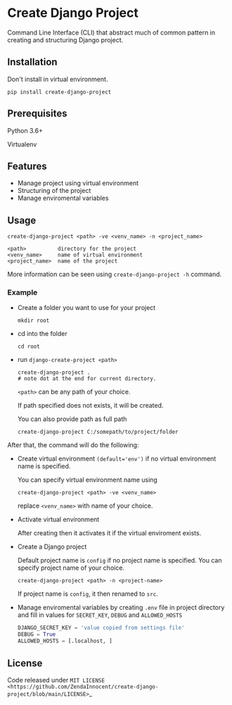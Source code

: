 # Create Django Project

Command Line Interface (CLI) that abstract much of common pattern in creating and structuring Django project.

## Installation

Don't install in virtual environment.

```
pip install create-django-project
```

## Prerequisites
Python 3.6+

Virtualenv

## Features

- Manage project using virtual environment
- Structuring of the project
- Manage enviromental variables

## Usage

```
create-django-project <path> -ve <venv_name> -n <project_name>

<path>          directory for the project
<venv_name>     name of virtual environment
<project_name>  name of the project
```

More information can be seen using `create-django-project -h` command.

### Example

- Create a folder you want to use for your project
    ```
    mkdir root
    ```

- cd into the folder
    ```
    cd root
    ```

- run ``django-create-project <path>``
    ```
    create-django-project .
    # note dot at the end for current directory.
    ```

    `<path>` can be any path of your choice.

    If path specified does not exists, it will be created.

    You can also provide path as full path
    ```
    create-django-project C:/somepath/to/project/folder
    ```

After that, the command will do the following:

- Create virtual environment ``(default='env')`` if no virtual environment name is specified.

    You can specify virtual environment name using
    ```
    create-django-project <path> -ve <venv_name>
    ```

    replace `<venv_name>` with name of your choice.

- Activate virtual environment

    After creating then it activates it if the virtual enviroment exists.

- Create a Django project

    Default project name is `config` if no project name is specified. You can specify project name of your choice.
    ```
    create-django-project <path> -n <project-name>
    ```

    If project name is `config`, it then renamed to `src`.


- Manage enviromental variables by creating `.env` file in project directory and fill in values for `SECRET_KEY`, `DEBUG` and `ALLOWED_HOSTS`

    ```python
    DJANGO_SECRET_KEY = 'value copied from settings file'
    DEBUG = True
    ALLOWED_HOSTS = [.localhost, ]
    ```

## License

Code released under `MIT LICENSE <https://github.com/ZendaInnocent/create-django-project/blob/main/LICENSE>`_
